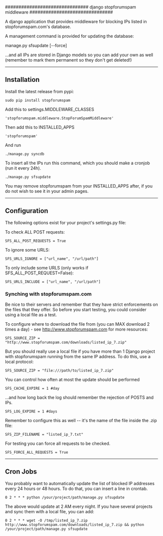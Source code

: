 ###############################
django stopforumspam middleware
###############################

A django application that provides middleware for blocking IPs listed in
stopforumspam.com's database.

A management command is provided for updating the database:

manage.py sfsupdate [--force]

...and all IPs are stored in Django models so you can add your own as well
(remember to mark them permanent so they don't get deleted!)

------------
Installation
------------

Install the latest release from pypi:

    sudo pip install stopforumspam

Add this to settings.MIDDLEWARE_CLASSES

    'stopforumspam.middleware.StopForumSpamMiddleware'
    
Then add this to INSTALLED_APPS

    'stopforumspam'

And run

    ./manage.py syncdb

To insert all the IPs run this command, which you should make a cronjob (run it every 24h).

    ./manage.py sfsupdate

You may remove stopforumspam from your INSTALLED_APPS after, if you do not
wish to see it in your admin pages.


-------------
Configuration
-------------

The following options exist for your project's settings.py file:

To check ALL POST requests:

    SFS_ALL_POST_REQUESTS = True

To ignore some URLS:

    SFS_URLS_IGNORE = ["url_name", "/url/path"]

To only include some URLS (only works if SFS_ALL_POST_REQUEST=False):

    SFS_URLS_INCLUDE = ["url_name", "/url/path"]

### Synching with stopforumspam.com

Be nice to their servers and remember that they have strict enforcements on the files that they offer. So before
you start testing, you could consider using a local file as a test.

To configure where to download the file from (you can MAX download 2 times a day) - see http://www.stopforumspam.com for more resources:

    SFS_SOURCE_ZIP = "http://www.stopforumspam.com/downloads/listed_ip_7.zip"  

But you should really use a local file if you have more than 1 Django project with stopforumspam running from the same IP address. To do this, use a local protocol:

    SFS_SOURCE_ZIP = "file:///path/to/listed_ip_7.zip"

You can control how often at most the update should be performed

    SFS_CACHE_EXPIRE = 1 #day

...and how long back the log should remember the rejection of POSTS and IPs.

    SFS_LOG_EXPIRE = 1 #days

Remember to configure this as well -- it's the name of the file inside the .zip file:

    SFS_ZIP_FILENAME = "listed_ip_7.txt"

For testing you can force all requests to be checked.

    SFS_FORCE_ALL_REQUESTS = True   

---------
Cron Jobs
---------
You probably want to automatically update the list of blocked IP addresses every 24 hours or 48 hours.
To do that, you can insert a line in crontab.

    0 2 * * * python /your/project/path/manage.py sfsupdate

The above would update at 2 AM every night. If you have several projects and sync them with a local file, you can add:

    0 2 * * * wget -O /tmp/listed_ip_7.zip http://www.stopforumspam.com/downloads/listed_ip_7.zip && python /your/project/path/manage.py sfsupdate
